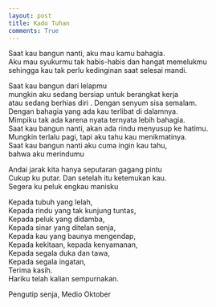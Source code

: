 ```yaml
---
layout: post
title: Kado Tuhan
comments: True
---
```


Saat kau bangun nanti, aku mau kamu bahagia.  
Aku mau syukurmu tak habis-habis dan hangat memelukmu  
sehingga kau tak perlu kedinginan saat selesai mandi.

Saat kau bangun dari lelapmu  
mungkin aku sedang bersiap untuk berangkat kerja  
atau sedang berhias diri . Dengan senyum sisa semalam.  
Dengan bahagia yang ada kau terlibat di dalamnya.  
Mimpiku tak ada karena nyata ternyata lebih bahagia.  
Saat kau bangun nanti, akan ada rindu menyusup ke hatimu.  
Mungkin terlalu pagi, tapi aku tahu kau menikmatinya.  
Saat kau bangun nanti aku cuma ingin kau tahu,  
bahwa aku merindumu

Andai jarak kita hanya seputaran gagang pintu  
Cukup ku putar. Dan setelah itu ketemukan kau.  
Segera ku peluk engkau manisku

Kepada tubuh yang lelah,  
Kepada rindu yang tak kunjung tuntas,  
Kepada peluk yang didamba,  
Kepada sinar yang ditelan senja,  
Kepada kau yang baunya mengendap,  
Kepada kekitaan, kepada kenyamanan,  
Kepada segala duka dan tawa,  
Kepada segala ingatan,  
Terima kasih.  
Hariku telah kalian sempurnakan.

Pengutip senja, Medio Oktober 